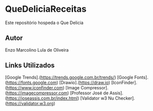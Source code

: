 # QueDeliciaReceitas
Este repositório hospeda o Que Delicia
## Autor
Enzo Marcolino Lula de Oliveira
## Links Utilizados
[Google Trends].(https://trends.google.com.br/trends/) 
[Google Fonts].(https://fonts.google.com)
[Drawio].(https://draw.io)
[IconFinder].(https://www.iconfinder.com)
[Image Compressor].(https://imagecompressor.com)
[Professor José de Assis].(https://joseassis.com.br/index.html)
[Validator w3 Nu Checker].(https://validator.w3.org)
